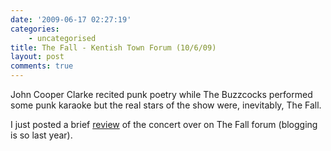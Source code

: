 ```yaml
---
date: '2009-06-17 02:27:19'
categories:
    - uncategorised
title: The Fall - Kentish Town Forum (10/6/09)
layout: post
comments: true
---
```


John Cooper Clarke recited punk poetry while The Buzzcocks performed
some punk karaoke but the real stars of the show were, inevitably, The
Fall.

I just posted a brief
[review](http://z1.invisionfree.com/forums/thefall/index.php?showtopic=24162&st=100&#entry11496636)
of the concert over on The Fall forum (blogging is so last year).
